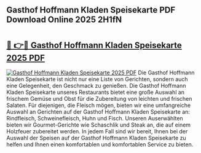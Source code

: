 ## Gasthof Hoffmann Kladen Speisekarte PDF Download Online 2025 2H1fN

# <h2><a href="http://gcb35k2.nevu.top/?p=Gasthof+Hoffmann+Kladen+Speisekarte">🔗 👉🔴 Gasthof Hoffmann Kladen Speisekarte 2025 PDF</a></h2>

[![Gasthof Hoffmann Kladen Speisekarte 2025 PDF](https://i.imgur.com/dBaPXMq.png)](http://gcb35k2.nevu.top/?p=Gasthof+Hoffmann+Kladen+Speisekarte)
Die Gasthof Hoffmann Kladen Speisekarte ist nicht nur eine Liste von Gerichten, sondern auch eine Gelegenheit, den Geschmack zu genießen. Die Gasthof Hoffmann Kladen Speisekarte unseres Restaurants bietet eine große Auswahl an frischem Gemüse und Obst für die Zubereitung von leichten und frischen Salaten. Für diejenigen, die Fleisch mögen, bieten wir eine umfangreiche Auswahl an Gerichten auf der Gasthof Hoffmann Kladen Speisekarte an: Rindfleisch, Schweinefleisch, Huhn und Fisch. Unseren Auserwählten bieten wir Gourmet-Gerichte wie Schaschlik und Steak an, die auf einem Holzfeuer zubereitet werden. In jedem Fall sind wir bereit, Ihnen bei der Auswahl der Speisen auf der Gasthof Hoffmann Kladen Speisekarte zu helfen und Ihnen einen komfortablen und komfortablen Service zu bieten.

